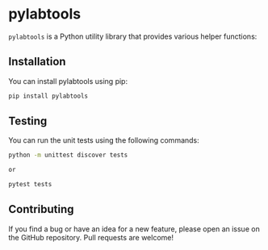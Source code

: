 # pylabtools

`pylabtools` is a Python utility library that provides various helper functions:

## Installation

You can install pylabtools using pip:
    
```bash
pip install pylabtools
```

## Testing

You can run the unit tests using the following commands:

```bash
python -m unittest discover tests

or 

pytest tests
```

## Contributing

If you find a bug or have an idea for a new feature, please open an issue on the GitHub repository. Pull requests are welcome!